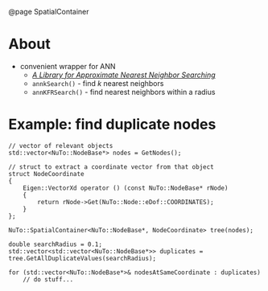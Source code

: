 @page SpatialContainer

# About

- convenient wrapper for ANN
    - [*A Library for Approximate Nearest Neighbor Searching*](https://www.cs.umd.edu/~mount/ANN/)
    - `annkSearch()` - find $k$ nearest neighbors
    - `annKFRSearch()` - find nearest neighbors within a radius


# Example: find duplicate nodes

~~~{.cpp}
// vector of relevant objects
std::vector<NuTo::NodeBase*> nodes = GetNodes();

// struct to extract a coordinate vector from that object
struct NodeCoordinate
{
    Eigen::VectorXd operator () (const NuTo::NodeBase* rNode)
    {
        return rNode->Get(NuTo::Node::eDof::COORDINATES);
    }
};

NuTo::SpatialContainer<NuTo::NodeBase*, NodeCoordinate> tree(nodes);

double searchRadius = 0.1;
std::vector<std::vector<NuTo::NodeBase*>> duplicates =  tree.GetAllDuplicateValues(searchRadius);

for (std::vector<NuTo::NodeBase*>& nodesAtSameCoordinate : duplicates)
    // do stuff...
~~~
